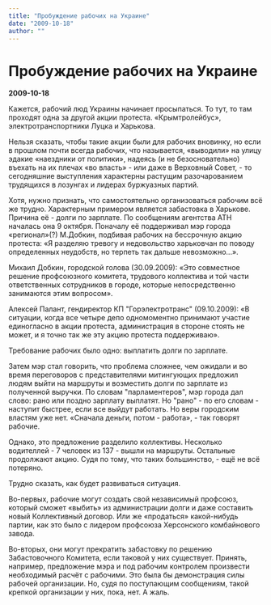```yaml
---
title: "Пробуждение рабочих на Украине"
date: "2009-10-18"
author: ""
---
```


# Пробуждение рабочих на Украине

**2009-10-18** 

Кажется, рабочий люд Украины начинает просыпаться. То тут, то там проходят одна за другой акции протеста. «Крымтролейбус», электротранспортники Луцка и Харькова.

Нельзя сказать, чтобы такие акции были для рабочих вновинку, но если в прошлом почти всегда рабочих, что называется, «выводили» на улицу эдакие «наездники от политики», надеясь (и не безосновательно) въехать на их плечах «во власть» - или даже в Верховный Совет, - то сегодняшние выступления характерны растущим разочарованием трудящихся в лозунгах и лидерах буржуазных партий.

Хотя, нужно признать, что самостоятельно организоваться рабочим всё же трудно. Характерным примером является забастовка в Харькове. Причина её - долги по зарплате. По сообщениям агентства АТН началась она 9 октября. Поначалу её поддерживал мэр города «регионал»(?) М.Добкин, подбивая рабочих на бессрочную акцию протеста: «Я разделяю тревогу и недовольство харьковчан по поводу определенных неудобств, но терпеть так дальше невозможно...».

Михаил Добкин, городской голова (30.09.2009): «Это совместное решение профсоюзного комитета, трудового коллектива и той части ответственных сотрудников в городе, которые непосредственно занимаются этим вопросом».

Алексей Палант, гендиректор КП "Горэлектротранс" (09.10.2009): «В ситуации, когда все четыре депо одномоментно принимают участие единогласно в акции протеста, администрация в стороне стоять не может, и я точно так же эту акцию протеста поддерживаю».

Требование рабочих было одно: выплатить долги по зарплате.

Затем мэр стал говорить, что проблема сложнее, чем ожидали и во время переговоров с представителями митингующих предложил людям выйти на маршруты и возместить долги по зарплате из полученной выручки. По словам "парламентеров", мэр города дал слово: рано или поздно зарплату выплатят. Но "рано" - по его словам - наступит быстрее, если все выйдут работать. Но веры городским властям уже нет. «Сначала деньги, потом - работа», - так говорят рабочие.

Однако, это предложение разделило коллективы. Несколько водителлей - 7 человек из 137 - вышли на маршруты. Остальные продолжают акцию. Судя по тому, что таких большинство, - ещё не всё потеряно.

Трудно сказать, как будет развиваться ситуация.

Во-первых, рабочие могут создать свой независимый профсоюз, который сможет «выбить» из администрации долги и даже составить новый Коллективный договор. Или же «продаться» какой-нибудь партии, как это было с лидером профсоюза Херсонского комбайнового завода.

Во-вторых, они могут прекратить забастовку по решению Забастовочного Комитета, если таковой у них существует. Принять, например, предложение мэра и под рабочим контролем произвести необходимый расчёт с рабочими. Это была бы демонстрация силы рабочей организации. Но, судя по поступающим сообщениям, такой крепкой организации у них, пока, нет. А жаль.